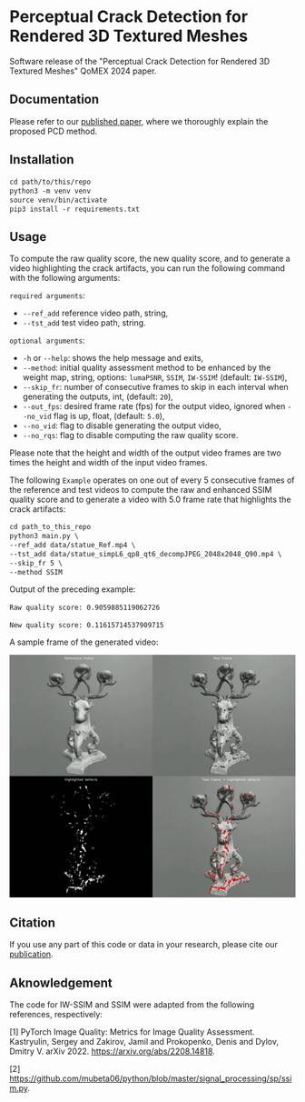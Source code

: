 # Perceptual Crack Detection for Rendered 3D Textured Meshes
Software release of the "Perceptual Crack Detection for Rendered 3D Textured Meshes" QoMEX 2024 paper.

## Documentation
Please refer to our [published paper](https://arxiv.org/abs/2405.06143), where we thoroughly explain the proposed PCD method.

## Installation
```
cd path/to/this/repo
python3 -m venv venv
source venv/bin/activate
pip3 install -r requirements.txt
```

## Usage
To compute the raw quality score, the new quality score, and to generate a video highlighting the crack artifacts, you can run the following command with the following arguments:

`required arguments`:

* `--ref_add` reference video path, string,
* `--tst_add` test video path, string.

`optional arguments`:
* `-h` or `--help`: shows the help message and exits,
* `--method`: initial quality assessment method to be enhanced by the weight map, string, options: `lumaPSNR`, `SSIM`, `IW-SSIM`! (default: `IW-SSIM`),
* `--skip_fr`: number of consecutive frames to skip in each interval when generating the outputs, int, (default: `20`),
* `--out_fps`: desired frame rate (fps) for the output video, ignored when `--no_vid` flag is up, float, (default: `5.0`),
* `--no_vid`: flag to disable generating the output video,
* `--no_rqs`: flag to disable computing the raw quality score.

Please note that the height and width of the output video frames are two times the height and width of the input video frames.

The following `Example` operates on one out of every 5 consecutive frames of the reference and test videos to compute the raw and enhanced SSIM quality score and to generate a video with 5.0 frame rate that highlights the crack artifacts:
```
cd path_to_this_repo
python3 main.py \
--ref_add data/statue_Ref.mp4 \
--tst_add data/statue_simpL6_qp8_qt6_decompJPEG_2048x2048_Q90.mp4 \
--skip_fr 5 \
--method SSIM 
```

Output of the preceding example:

`Raw quality score: 0.9059885119062726`

`New quality score: 0.11615714537909715`

A sample frame of the generated video:

![Alt text](/img/sample_frame.png)

## Citation
If you use any part of this code or data in your research, please cite our [publication](https://arxiv.org/abs/2405.06143).

## Aknowledgement

The code for IW-SSIM and SSIM were adapted from the following references, respectively:

[1] PyTorch Image Quality: Metrics for Image Quality Assessment. Kastryulin, Sergey and Zakirov, Jamil and Prokopenko, Denis and Dylov, Dmitry V. arXiv 2022. https://arxiv.org/abs/2208.14818.

[2] https://github.com/mubeta06/python/blob/master/signal_processing/sp/ssim.py.

